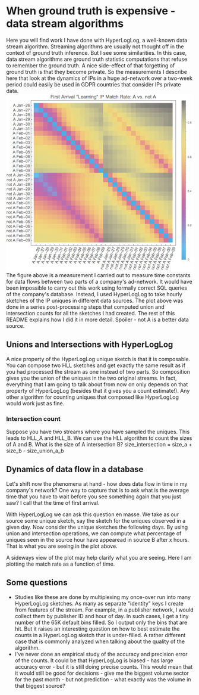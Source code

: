 # When ground truth is expensive - data stream algorithms
Here you will find work I have done with HyperLogLog, a well-known data stream algorithm. Streaming algorithms are usually not thought off in the context of ground truth inference. But I see some similarities. In this case, data stream algorithms are ground truth statistic computations that refuse to remember the ground truth. A nice side-effect of that forgetting of ground truth is that they become private. So the measurements I describe here that look at the dynamics of IPs in a huge ad-network over a two-week period could easily be used in GDPR countries that consider IPs private data.
![A First Arrivals in not A](./AvsNotAIPFirstArrivalMatchRate.png)
The figure above is a measurement I carried out to measure time constants for data flows between two parts of a company's ad-network. It would have been impossible to carry out this work using formally correct SQL queries of the company's database. Instead, I used HyperLogLog to take hourly sketches of the IP uniques in different data sources. The plot above was done in a series post-processing steps that computed union and intersection counts for all the sketches I had created. The rest of this README explains how I did it in more detail. Spoiler - not A is a better data source.
## Unions and Intersections with HyperLogLog
A nice property of the HyperLogLog unique sketch is that it is composable. You can compose two HLL sketches and get exactly the same result as if you had processed the stream as one instead of two parts. So composition gives you the union of the uniques in the two original streams. In fact, everything that I am going to talk about from now on only depends on that property of HyperLogLog (besides that it gives you a count estimate!). Any other algorithm for counting uniques that composed like HyperLogLog would work just as fine.
### Intersection count
Suppose you have two streams where you have sampled the uniques. This leads to HLL_A and HLL_B. We can use the HLL algorithm to count the sizes of A and B. What is the size of A intersection B?
size_intersection = size_a + size_b - size_union_a_b

## Dynamics of data flow in a database

Let's shift now the phenomena at hand - how does data flow in time in my company's network? One way to capture that is to ask what is the average time that you have to wait before you see something again that you just saw? I call that the time of first arrival.

With HyperLogLog we can ask this question en masse. We take as our source some unique sketch, say the sketch for the uniques observed in a given day. Now consider the unique sketches the following days. By using union and intersection operations, we can compute what percentage of uniques seen in the source hour have appearead in source B after x hours. That is what you are seeing in the plot above.

A sideways view of the plot may help clarify what you are seeing. Here I am plotting the match rate as a function of time.

## Some questions
* Studies like these are done by multiplexing my once-over run into many HyperLogLog sketches. As many as separate "identity" keys I create from features of the stream. For example, in a publisher network, I would collect them by publisher ID and hour of day. In such cases, I get a tiny number of the 65K default bins filled. So I output only the bins that are hit. But it raises an interesting question on how to best estimate the counts in a HyperLogLog sketch that is under-filled. A rather different case that is commonly analyzed when talking about the quality of the algorithm.
* I've never done an empirical study of the accuracy and precision error of the counts. It could be that HyperLogLog is biased - has large accuracy error - but it is still doing precise counts. This would mean that it would still be good for decisions - give me the biggest volume sector for the past month - but not prediction - what exactly was the volume in that biggest source?
